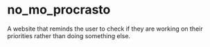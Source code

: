 # no_mo_procrasto

A website that reminds the user to check if they are working on their priorities rather than doing something else. 
